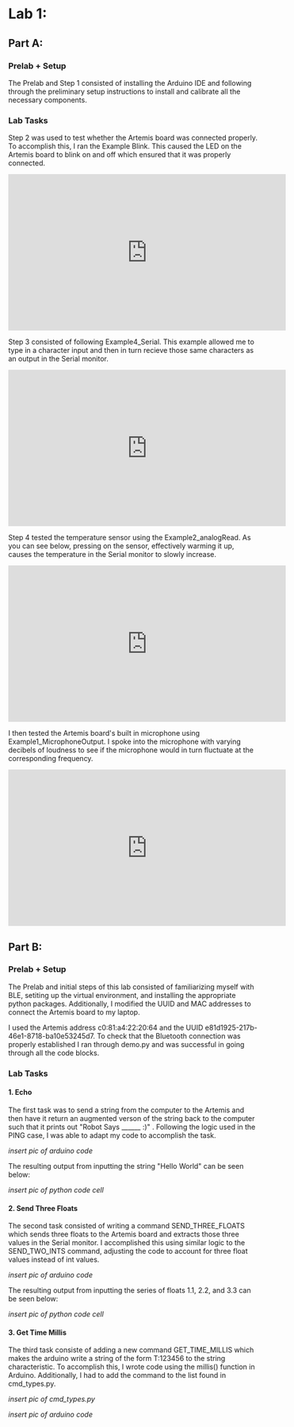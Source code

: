 # Lab 1:

## Part A:

### Prelab + Setup
The Prelab and Step 1 consisted of installing the Arduino IDE and following through the preliminary setup instructions to install and calibrate all the necessary components. 

### Lab Tasks

Step 2 was used to test whether the Artemis board was connected properly. To accomplish this, I ran the Example Blink. This caused the LED on the Artemis board to blink on and off which ensured that it was properly connected. 

<iframe width="560" height="315" src="https://www.youtube.com/embed/Ru1aUgjKQpQ?si=NsKYP62ZG1OBjBNK" title="YouTube video player" frameborder="0" allow="accelerometer; autoplay; clipboard-write; encrypted-media; gyroscope; picture-in-picture; web-share" referrerpolicy="strict-origin-when-cross-origin" allowfullscreen></iframe>

Step 3 consisted of following Example4_Serial. This example allowed me to type in a character input and then in turn recieve those same characters as an output in the Serial monitor. 

<iframe width="560" height="315" src="https://www.youtube.com/embed/iJUh5JsOfLU?si=gcEiw02N-yY4jWki" title="YouTube video player" frameborder="0" allow="accelerometer; autoplay; clipboard-write; encrypted-media; gyroscope; picture-in-picture; web-share" referrerpolicy="strict-origin-when-cross-origin" allowfullscreen></iframe>

Step 4 tested the temperature sensor using the Example2_analogRead. As you can see below, pressing on the sensor, effectively warming it up, causes the temperature in the Serial monitor to slowly increase. 

<iframe width="560" height="315" src="https://www.youtube.com/embed/912kibkAclM?si=rgCgDeXAZeq8Y4aF" title="YouTube video player" frameborder="0" allow="accelerometer; autoplay; clipboard-write; encrypted-media; gyroscope; picture-in-picture; web-share" referrerpolicy="strict-origin-when-cross-origin" allowfullscreen></iframe>

I then tested the Artemis board's built in microphone using Example1_MicrophoneOutput. I spoke into the microphone with varying decibels of loudness to see if the microphone would in turn fluctuate at the corresponding frequency.

<iframe width="560" height="315" src="https://www.youtube.com/embed/rot9qSg0sWc?si=e4c_r-u7OsEaiK1v" title="YouTube video player" frameborder="0" allow="accelerometer; autoplay; clipboard-write; encrypted-media; gyroscope; picture-in-picture; web-share" referrerpolicy="strict-origin-when-cross-origin" allowfullscreen></iframe>

## Part B:

### Prelab + Setup

The Prelab and initial steps of this lab consisted of familiarizing myself with BLE, setiting up the virtual environment, and installing the appropriate python packages. Additionally, I modified the UUID and MAC addresses to connect the Artemis board to my laptop.

I used the Artemis address c0:81:a4:22:20:64 and the UUID e81d1925-217b-46e1-8718-ba10e53245d7. To check that the Bluetooth connection was properly established I ran through demo.py and was successful in going through all the code blocks.

### Lab Tasks

#### 1. Echo

The first task was to send a string from the computer to the Artemis and then have it return an augmented verson of the string back to the computer such that it prints out "Robot Says ______ :)" . Following the logic used in the PING case, I was able to adapt my code to accomplish the task.

*insert pic of arduino code*

The resulting output from inputting the string "Hello World" can be seen below:

*insert pic of python code cell*

#### 2. Send Three Floats

The second task consisted of writing a command SEND_THREE_FLOATS which sends three floats to the Artemis board and extracts those three values in the Serial monitor. I accomplished this using similar logic to the SEND_TWO_INTS command, adjusting the code to account for three float values instead of int values. 

*insert pic of arduino code*

The resulting output from inputting the series of floats 1.1, 2.2, and 3.3 can be seen below:

*insert pic of python code cell*

#### 3. Get Time Millis

The third task consiste of adding a new command GET_TIME_MILLIS which makes the arduino write a string of the form T:123456 to the string characteristic. To accomplish this, I wrote code using the millis() function in Arduino. Additionally, I had to add the command to the list found in cmd_types.py. 

*insert pic of cmd_types.py*

*insert pic of arduino code*

